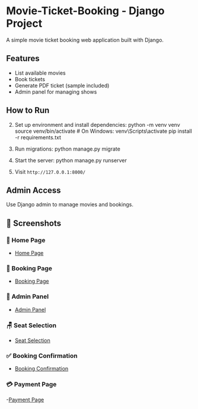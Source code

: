 # Movie-Ticket-Booking  -  Django Project

A simple movie ticket booking web application built with Django.

## Features

- List available movies
- Book tickets
- Generate PDF ticket (sample included)
- Admin panel for managing shows

## How to Run

2. Set up environment and install dependencies:
   python -m venv venv
   source venv/bin/activate # On Windows: venv\Scripts\activate
   pip install -r requirements.txt

3. Run migrations:
   python manage.py migrate

4. Start the server:
   python manage.py runserver

5. Visit `http://127.0.0.1:8000/`

## Admin Access

Use Django admin to manage movies and bookings.



## 📸 Screenshots

### 🔷 Home Page
- [Home Page](screenshots/homepage.png)

### 🔷 Booking Page
- [Booking Page](screenshots/booking_page.png)

### 🔷 Admin Panel
- [Admin Panel](screenshots/admin_panel.png)

### 🪑 Seat Selection
- [Seat Selection](screenshots/seat_selection.png)

### ✅ Booking Confirmation
- [Booking Confirmation](screenshots/booking_confirmation.png)

### 💳 Payment Page
-[Payment Page](screenshots/payment_page.png)
